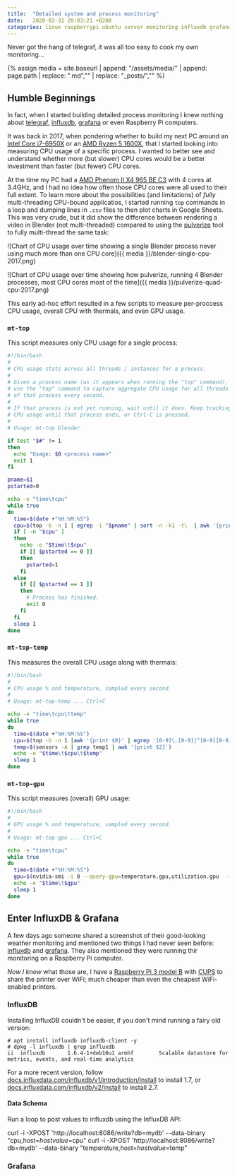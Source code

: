 ```yaml
---
title:  "Detailed system and process monitoring"
date:   2020-03-31 20:03:21 +0200
categories: linux raspberrypi ubuntu server monitoring influxdb grafana
---
```


Never got the hang of telegraf, it was all too easy to cook my own monitoring...

{% assign media = site.baseurl | append: "/assets/media/" | append: page.path | replace: ".md","" | replace: "_posts/","" %}

## Humble Beginnings

In fact, when I started building detailed process monitoring
I knew nothing about
[telegraf](https://www.influxdata.com/time-series-platform/telegraf/),
[influxdb](https://www.influxdata.com/),
[grafana](https://grafana.com/)
or even Raspberry Pi computers.

It was back in 2017, when pondering whether to build my next
PC around an
[Intel Core i7-6950X](https://www.intel.com/content/www/us/en/products/sku/94456/intel-core-i76950x-processor-extreme-edition-25m-cache-up-to-3-50-ghz/specifications.html)
or an
[AMD Ryzen 5 1600X](https://www.amd.com/en/support/cpu/amd-ryzen-processors/amd-ryzen-5-desktop-processors/amd-ryzen-5-1600x), that I started looking into measuring
CPU usage of a specific process. I wanted to better see and 
understand whether more (but slower) CPU cores would be a
better investment than faster (but fewer) CPU cores.

At the time my PC had a
[AMD Phenom II X4 965 BE C3](https://bit-tech.net/reviews/tech/cpus/amd-phenom-ii-x4-965-be-c3-review/7/)
with 4 cores at 3.4GHz, and I had no idea how often those CPU
cores were all used to their full extent. To learn more about
the possibilities (and limitations) of *fully*
multi-threading CPU-bound applicatios, I started running
`top` commands in a loop and dumping lines in `.csv` files to
then plot charts in Google Sheets. This was very crude, but
it did show the difference between rendering a video in
Blender (not multi-threaded) compared to using the
[pulverize](https://github.com/sciactive/pulverize) tool to
fully multi-thread the same task:

![Chart of CPU usage over time showing a single Blender process never using much more than one CPU core]({{ media }}/blender-single-cpu-2017.png)

![Chart of CPU usage over time showing how pulverize, running 4 Blender processes, most CPU cores most of the time]({{ media }}/pulverize-quad-cpu-2017.png)

This early ad-hoc effort resulted in a few scripts to
measure per-proccess CPU usage, overall CPU with thermals,
and even GPU usage.

### `mt-top`

This script measures only CPU usage for a single process:

```bash
#!/bin/bash
#
# CPU usage stats across all threads / instances for a process.
#
# Given a process name (as it appears when running the "top" command),
# use the "top" command to capture aggregate CPU usage for all threads
# of that process every second.
#
# If that process is not yet running, wait until it does. Keep tracking
# CPU usage until that process ends, or Ctrl-C is pressed.
#
# Usage: mt-top blender

if test "$#" != 1
then
  echo "Usage: $0 <process name>"
  exit 1
fi

pname=$1
pstarted=0

echo -e "time\tcpu"
while true
do
  time=$(date +"%H:%M:%S")
  cpu=$(top -b -n 1 | egrep -i "$pname" | sort -n -k1 -t\  | awk '{print $9}' | tr '\n' '+' | sed 's/+$/\n/' | bc -ql)
  if [ -n "$cpu" ]
  then
    echo -e "$time\t$cpu"
    if [[ $pstarted == 0 ]]
    then
      pstarted=1
    fi
  else
    if [[ $pstarted == 1 ]]
    then
      # Process has finished.
      exit 0
    fi
  fi
  sleep 1
done
```

### `mt-top-temp`

This measures the overall CPU usage along with thermals:

```bash
#!/bin/bash
#
# CPU usage % and temperature, sampled every second.
#
# Usage: mt-top-temp ... Ctrl+C

echo -e "time\tcpu\ttemp"
while true
do
  time=$(date +"%H:%M:%S")
  cpu=$(top -b -n 1 |awk '{print $9}' | egrep '[0-9]\.[0-9]|^[0-9][0-9]$|^[0-9][0-9][0-9]$|^[0-9][0-9][0-9][0-9]$' | tr '\n' '+' | sed 's/+$/\n/' | bc -ql)
  temp=$(sensors -A | grep temp1 | awk '{print $2}')
  echo -e "$time\t$cpu\t$temp"
  sleep 1
done
```

### `mt-top-gpu`

This script measures (overall)  GPU usage:

```bash
#!/bin/bash
#
# GPU usage % and temperature, sampled every second.
#
# Usage: mt-top-gpu ... Ctrl+C

echo -e "time\tcpu"
while true
do
  time=$(date +"%H:%M:%S")
  gpu=$(nvidia-smi -i 0 --query-gpu=temperature.gpu,utilization.gpu  --format=csv,noheader)
  echo -e "$time\t$gpu"
  sleep 1
done
```

## Enter InfluxDB & Grafana

A few days ago someone shared a screenshot of their 
good-looking weather monitoring and mentioned two things I
had never seen before:
[influxdb](https://www.influxdata.com/) and
[grafana](https://grafana.com/).
They also mentioned they were running thir monitoring on a
Raspberry Pi computer.

*Now I know* what those are, I have a
[Raspberry Pi 3 model B](https://www.raspberrypi.com/products/raspberry-pi-3-model-b/)
with [CUPS](https://www.cups.org/)
to share the printer over WiFi;
much cheaper than even the cheapest WiFi-enabled printers.

### InfluxDB

Installing InfluxDB couldn't be easier, if you don't mind
running a fairy old version:

```
# apt install influxdb influxdb-client -y
# dpkg -l influxdb | grep influxdb
ii  influxdb       1.6.4-1+deb10u1 armhf        Scalable datastore for metrics, events, and real-time analytics
```

For a more recent version, follow
[docs.influxdata.com/influxdb/v1/introduction/install](https://docs.influxdata.com/influxdb/v1/introduction/install/)
to install 1.7, or
[docs.influxdata.com/influxdb/v2/install](https://docs.influxdata.com/influxdb/v2/install/?t=Linux)
to install 2.7.

#### Data Schema

Run a loop to post values to influxdb using the InfluxDB API:

curl -i -XPOST 'http://localhost:8086/write?db=mydb' --data-binary "cpu,host=$host value=$cpu"
curl -i -XPOST 'http://localhost:8086/write?db=mydb' --data-binary "temperature,host=$host value=$temp"


### Grafana

